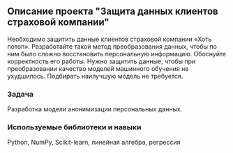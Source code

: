 ## Описание проекта "Защита данных клиентов страховой компании"
Необходимо защитить данные клиентов страховой компании «Хоть потоп». Разработайте такой метод преобразования данных, чтобы по ним было сложно восстановить персональную информацию. Обоснуйте корректность его работы. Нужно защитить данные, чтобы при преобразовании качество моделей машинного обучения не ухудшилось. Подбирать наилучшую модель не требуется.

### Задача
Разработка модели анонимизации персональных данных.

### Используемые библиотеки и навыки 
Python, NumPy, Scikit-learn, линейная алгебра, регрессия
